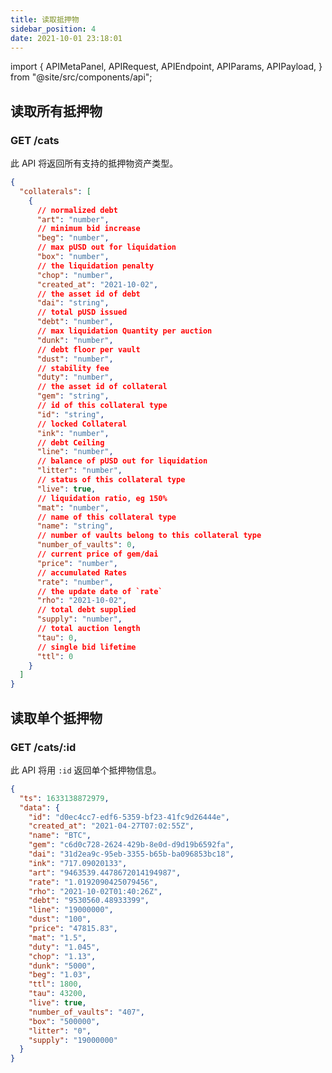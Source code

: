 ```yaml
---
title: 读取抵押物
sidebar_position: 4
date: 2021-10-01 23:18:01
---
```


import { APIMetaPanel, APIRequest, APIEndpoint, APIParams, APIPayload, } from "@site/src/components/api";

## 读取所有抵押物

### GET /cats

此 API 将返回所有支持的抵押物资产类型。

<APIEndpoint base="https://leaf-api.pando.im/api" url="/cats" />

<APIMetaPanel />

<APIRequest title="读取支持的资产" method="GET" isPublic base="https://leaf-api.pando.im/api" url='/cats' />

```json title="Response"
{
  "collaterals": [
    {
      // normalized debt
      "art": "number",
      // minimum bid increase
      "beg": "number",
      // max pUSD out for liquidation 
      "box": "number",
      // the liquidation penalty
      "chop": "number",
      "created_at": "2021-10-02",
      // the asset id of debt
      "dai": "string",
      // total pUSD issued
      "debt": "number",
      // max liquidation Quantity per auction
      "dunk": "number",
      // debt floor per vault
      "dust": "number",
      // stability fee
      "duty": "number",
      // the asset id of collateral
      "gem": "string",
      // id of this collateral type
      "id": "string",
      // locked Collateral
      "ink": "number",
      // debt Ceiling 
      "line": "number",
      // balance of pUSD out for liquidation
      "litter": "number",
      // status of this collateral type
      "live": true,
      // liquidation ratio, eg 150%
      "mat": "number",
      // name of this collateral type
      "name": "string",
      // number of vaults belong to this collateral type
      "number_of_vaults": 0,
      // current price of gem/dai
      "price": "number",
      // accumulated Rates
      "rate": "number",
      // the update date of `rate`
      "rho": "2021-10-02",
      // total debt supplied
      "supply": "number",
      // total auction length
      "tau": 0,
      // single bid lifetime
      "ttl": 0
    }
  ]
}
```

## 读取单个抵押物

### GET /cats/:id

此 API 将用 `:id` 返回单个抵押物信息。

<APIEndpoint base="https://leaf-api.pando.im/api" url="/cats/:id" />

<APIMetaPanel />

<APIParams p-id="the collateral id" p-id-required="{true}" />

<APIRequest title="通过ID读取单个抵押物" method="GET" isPublic base="https://leaf-api.pando.im/api" url='/cats/d0ec4cc7-edf6-5359-bf23-41fc9d26444e' />

```json title="Response"
{
  "ts": 1633138872979,
  "data": {
    "id": "d0ec4cc7-edf6-5359-bf23-41fc9d26444e",
    "created_at": "2021-04-27T07:02:55Z",
    "name": "BTC",
    "gem": "c6d0c728-2624-429b-8e0d-d9d19b6592fa",
    "dai": "31d2ea9c-95eb-3355-b65b-ba096853bc18",
    "ink": "717.09020133",
    "art": "9463539.4478672014194987",
    "rate": "1.0192090425079456",
    "rho": "2021-10-02T01:40:26Z",
    "debt": "9530560.48933399",
    "line": "19000000",
    "dust": "100",
    "price": "47815.83",
    "mat": "1.5",
    "duty": "1.045",
    "chop": "1.13",
    "dunk": "5000",
    "beg": "1.03",
    "ttl": 1800,
    "tau": 43200,
    "live": true,
    "number_of_vaults": "407",
    "box": "500000",
    "litter": "0",
    "supply": "19000000"
  }
}
```
